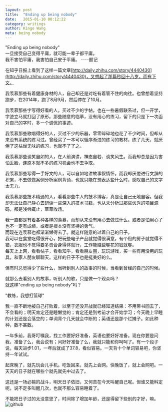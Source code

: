 ```yaml
---
layout: post
title:  "Ending up being nobody"
date:   2015-01-10 00:12:22
category: writings
author: Kingo Wang
meta: being nobody
---
```

   
"Ending up being nobody"      
一旦接受自己变得平庸，就可能一辈子都平庸。      
我不害怕平庸，我害怕自己安于平庸。        ----题记      
   
在知乎日报上看到了这样一篇文章[http://daily.zhihu.com/story/4440430](http://daily.zhihu.com/story/4440430)，又想起了那篇秒回十八岁，而有下文。   
   
我羡慕那些有着健康身材的人，自己却还是对吃有着管不住的向往。也曾想着坚持跑步，在2014年，跑了8月9月，然后停在了10月。   
   
我羡慕那些字写得好看的人，买过不少的字帖，也在一些暑假联系过，但一开学，字迹立马就打回了原形。那些随意的临摹，没有用心的练习，留下的只是下一次面对自己的字时，多一个调侃的事迹。   
   
我羡慕那些歌唱得好的人，买过不少的乐器，零零碎碎地也花了不少时间，但却从来没有系统的练习过。曾经买了一本可以循序渐进的练习的教材，练了几天，就厌倦了这枯燥无味的练习，也就不了了之。   
   
我羡慕那些谈笑自如的人，在人前演讲，神态自若、谈笑风生。而我却总是因为害怕丢脸，连原本就不多的练习机会也不去争取。   
   
我羡慕那些写得一手好文的人，可以自如地讲故事叙情怀。而我却厌倦进行文辞的积累，不去做做案例分析案例背诵，也就只能在想表达些什么时，感叹自己的文字太无力。   
   
我羡慕那些技术精通的人，看看那些牛人的技术博客，真是让自己无地自容。但我却无法让自己静心去研读一些深入的技术书籍，也从未分析过那些优秀的项目源码，都是浅尝辄止，草草收场。   
   
我一直都是有着各种各样的羡慕，而却从来没有用心去做过什么。或者是怕用心了也不一定有成绩，或者是根本没有坚持的勇气。   
而现在连羡慕也都渐渐懒得去了。就这样随意的过着自己的日子。   
我可以在食堂吃得很开心，把玩些电子产品就觉得很满意，有个租的房子就觉得不错，衣服也不觉得要多贵合身得体就行，工作能赚些够花的钱就够。   
每天上上网，看看帖子，看看知乎，看看朋友圈，玩玩游戏，买一些有用没用的玩具，和家人朋友聊聊天。这样的日子不也是挺美好的么。   
   
但有时总觉得少了些什么，当听到别人的故事的时候，当看到曾经的自己的时候。   
   
就那么去看别人的故事，听别人的歌，只是做一个观众吗？   
就这样"ending up being nobody"吗？   
   
"教练，我想打篮球"   
   
我一直不断地被自己打败着，以至于还没开战就已经知道结果：不用带书回去了，不会看的；明天肯定还是睡懒觉的；肯定还是到考前才会开始学习；今天晚上早睡的计划还是会落空的；单词背个几天就会中断的；英语还是那个烂摊子。如此种种，数不甚数。   
   
一年多前，我哥叮嘱我，找工作要好好准备，英语也要好好准备。现在你要是问我，准备了么，我会说有；问好好准备了么，我就只能和你呵呵了。有一个段子说，每天进步1.01，一年后就成了37.8，看似容易。一天背十个单词容易吧，你坚持一年试试。   
   
起床晚了，就先玩会儿手机。吃饭回来，就先上会网。快晚饭了，就上会网吧。一天天的日子就在哪些个就先就先中过去了。   
   
这还是一场必输的战斗，明天日子依旧，又何苦在今天叫醒自己呢。但谁又能料定呢，说不定多叫醒几次，也就不那么容易睡着了。   
   
不能把日子过的太没意思了，时间除了增加年龄，还是得留下些别的才好，嘛。
![github](./favicon.ico)

<img scr="./favicon.ico"/>

